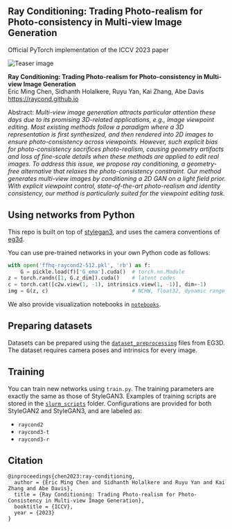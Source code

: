 ## Ray Conditioning: Trading Photo-realism for Photo-consistency in Multi-view Image Generation
Official PyTorch implementation of the ICCV 2023 paper</sub>

![Teaser image](https://ray-cond.github.io/assets/teaser.jpg)

**Ray Conditioning: Trading Photo-realism for Photo-consistency in Multi-view Image Generation**<br>
Eric Ming Chen, Sidhanth Holalkere, Ruyu Yan, Kai Zhang, Abe Davis<br>
https://raycond.github.io<br>

Abstract: *Multi-view image generation attracts particular attention these days due to its promising 3D-related applications, e.g., image viewpoint editing. Most existing methods follow a paradigm where a 3D representation is first synthesized, and then rendered into 2D images to ensure photo-consistency across viewpoints. However, such explicit bias for photo-consistency sacrifices photo-realism, causing geometry artifacts and loss of fine-scale details when these methods are applied to edit real images. To address this issue, we propose ray conditioning, a geometry-free alternative that relaxes the photo-consistency constraint. Our method generates multi-view images by conditioning a 2D GAN on a light field prior. With explicit viewpoint control, state-of-the-art photo-realism and identity consistency, our method is particularly suited for the viewpoint editing task.*





## Using networks from Python
This repo is built on top of [stylegan3](https://github.com/NVlabs/stylegan3), and uses the camera conventions of [eg3d](https://github.com/NVlabs/eg3d).

You can use pre-trained networks in your own Python code as follows:

```python
with open('ffhq-raycond2-512.pkl', 'rb') as f:
    G = pickle.load(f)['G_ema'].cuda()  # torch.nn.Module
z = torch.randn([1, G.z_dim]).cuda()    # latent codes
c = torch.cat([c2w.view(1, -1), intrinsics.view(1, -1)], dim=-1)                    # camera parameters
img = G(z, c)                           # NCHW, float32, dynamic range [-1, +1], no truncation
```

We also provide visualization notebooks in [`notebooks`](./notebooks/).



## Preparing datasets

Datasets can be prepared using the [`dataset_preprocessing`](https://github.com/NVlabs/eg3d/tree/main/dataset_preprocessing) files from EG3D. The dataset requires camera poses and intrinsics for every image. 

## Training

You can train new networks using `train.py`. The training parameters are exactly the same as those of StyleGAN3. Examples of training scripts are stored in the [`slurm_scripts`](./slurm_scripts/) folder. Configurations are provided for both StyleGAN2 and StyleGAN3, and are labeled as:
- `raycond2`
- `raycond3-t`
- `raycond3-r`


## Citation

```
@inproceedings{chen2023:ray-conditioning,
  author = {Eric Ming Chen and Sidhanth Holalkere and Ruyu Yan and Kai Zhang and Abe Davis},
  title = {Ray Conditioning: Trading Photo-realism for Photo-Consistency in Multi-view Image Generation},
  booktitle = {ICCV},
  year = {2023}
}
```